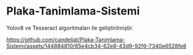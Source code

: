 # Plaka-Tanimlama-Sistemi
 Yolov8 ve Tesseract algoritmaları ile geliştirilmiştir.
 


https://github.com/candeliat/Plaka-Tanimlama-Sistemi/assets/144884810/65e4cb34-62e8-43d9-92f6-7340e6528fe8


